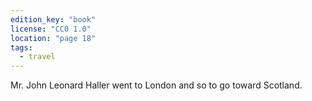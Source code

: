 ```yaml
---
edition_key: "book"
license: "CC0 1.0"
location: "page 18"
tags:
  - travel
---
```

Mr. John
Leonard Haller went to London and so to go toward Scotland.
